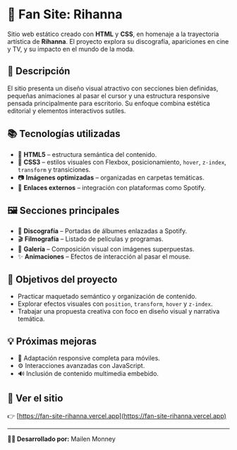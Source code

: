 # 🌟 Fan Site: Rihanna

Sitio web estático creado con **HTML** y **CSS**, en homenaje a la trayectoria artística de **Rihanna**. El proyecto explora su discografía, apariciones en cine y TV, y su impacto en el mundo de la moda.

## 🧾 Descripción

El sitio presenta un diseño visual atractivo con secciones bien definidas, pequeñas animaciones al pasar el cursor y una estructura responsive pensada principalmente para escritorio. Su enfoque combina estética editorial y elementos interactivos sutiles.

## 📚 Tecnologías utilizadas

- 🧱 **HTML5** – estructura semántica del contenido.  
- 🎨 **CSS3** – estilos visuales con Flexbox, posicionamiento, `hover`, `z-index`, `transform` y transiciones.  
- 📷 **Imágenes optimizadas** – organizadas en carpetas temáticas.  
- 🔗 **Enlaces externos** – integración con plataformas como Spotify.

## 🖼️ Secciones principales

- 🎵 **Discografía** – Portadas de álbumes enlazadas a Spotify.  
- 🎬 **Filmografía** – Listado de películas y programas.  
- 📸 **Galería** – Composición visual con imágenes superpuestas.  
- ✨ **Animaciones** – Efectos de interacción al pasar el mouse.

## 🎯 Objetivos del proyecto

- Practicar maquetado semántico y organización de contenido.  
- Explorar efectos visuales con `position`, `transform`, `hover` y `z-index`.  
- Trabajar una propuesta creativa con foco en diseño visual y narrativa temática.

## 💡 Próximas mejoras

- 📱 Adaptación responsive completa para móviles.  
- ⚙️ Interacciones avanzadas con JavaScript.  
- 🔊 Inclusión de contenido multimedia embebido.

## 🚀 Ver el sitio

👉 [https://fan-site-rihanna.vercel.app](https://fan-site-rihanna.vercel.app)

---

**👩‍💻 Desarrollado por:** Mailen Monney
